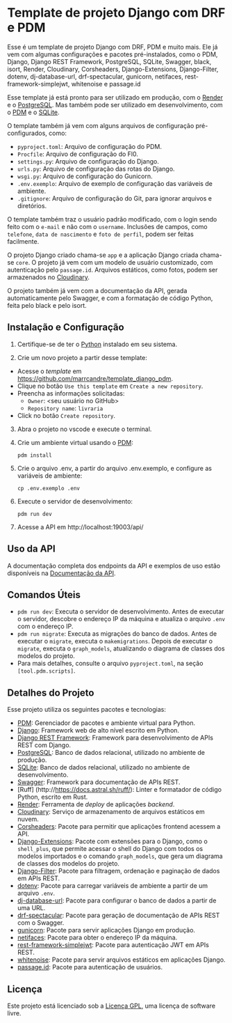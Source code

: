 # Template de projeto Django com DRF e PDM

Esse é um template de projeto Django com DRF, PDM e muito mais. Ele já vem com algumas configurações e pacotes pré-instalados, como o PDM, Django, Django REST Framework, PostgreSQL, SQLite, Swagger, black, isort, Render, Cloudinary, Corsheaders, Django-Extensions, Django-Filter, dotenv, dj-database-url, drf-spectacular, gunicorn, netifaces, rest-framework-simplejwt, whitenoise e passage.id

Esse template já está pronto para ser utilizado em produção, com o [Render](http://render.com) e o [PostgreSQL](https://www.postgresql.org/). Mas também pode ser utilizado em desenvolvimento, com o [PDM](https://pdm.fming.dev/) e o [SQLite](https://www.sqlite.org/index.html).

O template também já vem com alguns arquivos de configuração pré-configurados, como:

- `pyproject.toml`: Arquivo de configuração do PDM.
- `Procfile`: Arquivo de configuração do Fl0.
- `settings.py`: Arquivo de configuração do Django.
- `urls.py`: Arquivo de configuração das rotas do Django.
- `wsgi.py`: Arquivo de configuração do Gunicorn.
- `.env.exemplo`: Arquivo de exemplo de configuração das variáveis de ambiente.
- `.gitignore`: Arquivo de configuração do Git, para ignorar arquivos e diretórios.

O template também traz o usuário padrão modificado, com o login sendo feito com o `e-mail` e não com o `username`. Inclusões de campos, como `telefone`, `data de nascimento` e `foto de perfil`, podem ser feitas facilmente.

O projeto Django criado chama-se `app` e a aplicação Django criada chama-se `core`. O projeto já vem com um modelo de usuário customizado, com autenticação pelo `passage.id`. Arquivos estáticos, como fotos, podem ser armazenados no [Cloudinary](https://cloudinary.com/).

O projeto também já vem com a documentação da API, gerada automaticamente pelo Swagger, e com a formatação de código Python, feita pelo black e pelo isort.

## Instalação e Configuração

1. Certifique-se de ter o [Python](https://www.python.org/) instalado em seu sistema.

2. Crie um novo projeto a partir desse template:
- Acesse o _template_ em https://github.com/marrcandre/template_django_pdm.
- Clique no botão `Use this template` em `Create a new repository`.
- Preencha as informações solicitadas:
  - `Owner`: <seu usuário no GitHub>
  - `Repository name`: `livraria`
- Click no botão `Create repository`.

3. Abra o projeto no vscode e execute o terminal.

2. Crie um ambiente virtual usando o [PDM](https://pdm.fming.dev/):

   ```
   pdm install
   ```

3. Crie o arquivo .env, a partir do arquivo .env.exemplo, e configure as variáveis de ambiente:

   ```
   cp .env.exemplo .env
   ```

4. Execute o servidor de desenvolvimento:

   ```
   pdm run dev
   ```

5. Acesse a API em http://localhost:19003/api/

## Uso da API

A documentação completa dos endpoints da API e exemplos de uso estão disponíveis na [Documentação da API](http://localhost:19003/api/swagger/).

## Comandos Úteis

- `pdm run dev`: Executa o servidor de desenvolvimento. Antes de executar o servidor, descobre o endereço IP da máquina e atualiza o arquivo `.env` com o endereço IP.
- `pdm run migrate`: Executa as migrações do banco de dados. Antes de executar o `migrate`, executa o `makemigrations`. Depois de executar o `migrate`, executa o `graph_models`, atualizando o diagrama de classes dos modelos do projeto.
- Para mais detalhes, consulte o arquivo `pyproject.toml`, na seção `[tool.pdm.scripts]`.

## Detalhes do Projeto

Esse projeto utiliza os seguintes pacotes e tecnologias:

- [PDM](https://pdm.fming.dev/): Gerenciador de pacotes e ambiente virtual para Python.
- [Django](https://www.djangoproject.com/): Framework web de alto nível escrito em Python.
- [Django REST Framework](https://www.django-rest-framework.org/): Framework para desenvolvimento de APIs REST com Django.
- [PostgreSQL](https://www.postgresql.org/): Banco de dados relacional, utilizado no ambiente de produção.
- [SQLite](https://www.sqlite.org/index.html): Banco de dados relacional, utilizado no ambiente de desenvolvimento.
- [Swagger](https://swagger.io/): Framework para documentação de APIs REST.
- [Ruff] (http://https://docs.astral.sh/ruff/): Linter e formatador de código Python, escrito em Rust.
- [Render](http://render.com): Ferramenta de _deploy_ de aplicações _backend_.
- [Cloudinary](https://cloudinary.com/): Serviço de armazenamento de arquivos estáticos em nuvem.
- [Corsheaders](https://pypi.org/project/django-cors-headers/): Pacote para permitir que aplicações frontend acessem a API.
- [Django-Extensions](https://django-extensions.readthedocs.io/en/latest/): Pacote com extensões para o Django, como o `shell_plus`, que permite acessar o shell do Django com todos os modelos importados e o comando `graph_models`, que gera um diagrama de classes dos modelos do projeto.
- [Django-Filter](https://django-filter.readthedocs.io/en/stable/): Pacote para filtragem, ordenação e paginação de dados em APIs REST.
- [dotenv](https://pypi.org/project/python-dotenv/): Pacote para carregar variáveis de ambiente a partir de um arquivo `.env`.
- [dj-database-url](https://pypi.org/project/dj-database-url/): Pacote para configurar o banco de dados a partir de uma URL.
- [drf-spectacular](https://drf-spectacular.readthedocs.io/en/latest/): Pacote para geração de documentação de APIs REST com o Swagger.
- [gunicorn](https://gunicorn.org/): Pacote para servir aplicações Django em produção.
- [netifaces](https://pypi.org/project/netifaces/): Pacote para obter o endereço IP da máquina.
- [rest-framework-simplejwt](https://django-rest-framework-simplejwt.readthedocs.io/en/latest/): Pacote para autenticação JWT em APIs REST.
- [whitenoise](http://whitenoise.evans.io/en/stable/): Pacote para servir arquivos estáticos em aplicações Django.
- [passage.id](https://passage.id): Pacote para autenticação de usuários.

## Licença

Este projeto está licenciado sob a [Licença GPL](https://www.gnu.org/licenses/gpl-3.0.html), uma licença de software livre.



